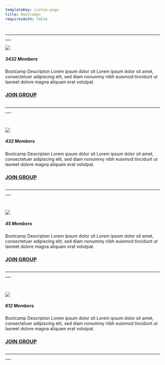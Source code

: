```yaml
---
templateKey: custom-page
title: Bootcamps
requiresAuth: false
---
```

\_\_\_\_\_\_\_\_\_\_\_\_\_\_\_\_\_\_\_\_\_\_\_\_\_\_\_\_\_\_\_\_\_\_\_\_\_\_\_\_\_\_\_\_\_\_\_\_\_\_\_\_\_\_\_\_\_\_\_\_\_\_\_\_\_\_\_\_\_\_\_\_\_\_\_\_\_\_\_\__

![](/img/banner_1asset-16.png)

##### 3432 Members

Bootcamp Descripton Lorem ipsum dolor sit Lorem ipsum dolor sit amet, consectetuer adipiscing elit, sed diam nonummy nibh euismod tincidunt ut laoreet dolore magna aliquam erat volutpat. 

### [JOIN GROUP](https://about.fb.com/company-info/)

\_\_\_\_\_\_\_\_\_\_\_\_\_\_\_\_\_\_\_\_\_\_\_\_\_\_\_\_\_\_\_\_\_\_\_\_\_\_\_\_\_\_\_\_\_\_\_\_\_\_\_\_\_\_\_\_\_\_\_\_\_\_\_\_\_\_\_\_\_\_\_\_\_\_\_\_\_\_\_\__

<br>

![](/img/banner_2asset-17.png)

##### 432 Members

Bootcamp Descripton Lorem ipsum dolor sit Lorem ipsum dolor sit amet, consectetuer adipiscing elit, sed diam nonummy nibh euismod tincidunt ut laoreet dolore magna aliquam erat volutpat. 

### [JOIN GROUP](https://about.fb.com/company-info/)

\_\_\_\_\_\_\_\_\_\_\_\_\_\_\_\_\_\_\_\_\_\_\_\_\_\_\_\_\_\_\_\_\_\_\_\_\_\_\_\_\_\_\_\_\_\_\_\_\_\_\_\_\_\_\_\_\_\_\_\_\_\_\_\_\_\_\_\_\_\_\_\_\_\_\_\_\_\_\_\__

<br>

![](/img/banner_3asset-18.png)

##### 45 Members

Bootcamp Descripton Lorem ipsum dolor sit Lorem ipsum dolor sit amet, consectetuer adipiscing elit, sed diam nonummy nibh euismod tincidunt ut laoreet dolore magna aliquam erat volutpat. 

### [JOIN GROUP](https://about.fb.com/company-info/)

\_\_\_\_\_\_\_\_\_\_\_\_\_\_\_\_\_\_\_\_\_\_\_\_\_\_\_\_\_\_\_\_\_\_\_\_\_\_\_\_\_\_\_\_\_\_\_\_\_\_\_\_\_\_\_\_\_\_\_\_\_\_\_\_\_\_\_\_\_\_\_\_\_\_\_\_\_\_\_\__

<br>

![](/img/banner_4asset-19.png)

##### 612 Members

Bootcamp Descripton Lorem ipsum dolor sit Lorem ipsum dolor sit amet, consectetuer adipiscing elit, sed diam nonummy nibh euismod tincidunt ut laoreet dolore magna aliquam erat volutpat. 

### [JOIN GROUP](https://about.fb.com/company-info/)

\_\_\_\_\_\_\_\_\_\_\_\_\_\_\_\_\_\_\_\_\_\_\_\_\_\_\_\_\_\_\_\_\_\_\_\_\_\_\_\_\_\_\_\_\_\_\_\_\_\_\_\_\_\_\_\_\_\_\_\_\_\_\_\_\_\_\_\_\_\_\_\_\_\_\_\_\_\_\_\__

<br>